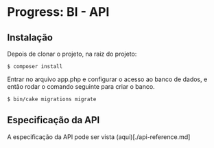 # Progress: BI - API

## Instalação

Depois de clonar o projeto, na raiz do projeto:

```
$ composer install
```

Entrar no arquivo app.php e configurar o acesso ao banco de dados, e então rodar o comando seguinte para criar o banco.

```
$ bin/cake migrations migrate
```

## Especificação da API

A especificação da API pode ser vista (aqui)[./api-reference.md]
